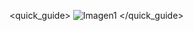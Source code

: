 <quick_guide>
![Imagen1](http://static.energysistem.com/images/manuals/39885/551d5e9f0af81.jpg)
</quick_guide>
